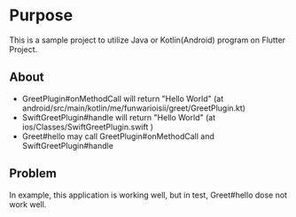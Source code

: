 # Purpose
This is a sample project to utilize Java or Kotlin(Android) program on Flutter Project.


## About
- GreetPlugin#onMethodCall will return "Hello World" (at android/src/main/kotlin/me/funwarioisii/greet/GreetPlugin.kt)
- SwiftGreetPlugin#handle will return "Hello World" (at ios/Classes/SwiftGreetPlugin.swift )
- Greet#hello may call GreetPlugin#onMethodCall and SwiftGreetPlugin#handle

## Problem
In example, this application is working well, but in test, Greet#hello dose not work well.

  
